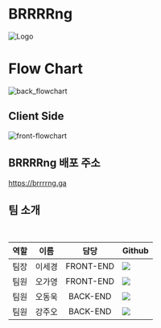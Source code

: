 # BRRRRng
![Logo](https://user-images.githubusercontent.com/75926861/132245129-65ba1371-8ab0-4a33-a1f9-dd2f86e4070a.png)


# Flow Chart
![back_flowchart](https://user-images.githubusercontent.com/75926861/130465685-3077de5b-084d-42ac-9576-af06879fa224.png)

## Client Side
![front-flowchart](https://user-images.githubusercontent.com/75926861/130408977-2d5d3bc8-3910-429e-85bf-7916edcfad68.jpg)
## BRRRRng 배포 주소

https://brrrrng.ga

## 팀 소개

<br/>

| 역할 |  이름  |   담당    | Github                                                                                                                                                                      |
| :--: | :----: | :-------: | :-------------------------------------------------------------------------------------------------------------------------------------------------------------------------- |
| 팀장 | 이세경 | FRONT-END |  <a href="https://github.com/segyong56" target="_blank"><img src="https://img.shields.io/badge/segyong56-47ACF4?style=for-the-badge&logo=GitHub&logoColor=white"/></a>      |
| 팀원 | 오가영 | FRONT-END |  <a href="https://github.com/5gazero" target="_blank"><img src="https://img.shields.io/badge/5gazero-47ACF4?style=for-the-badge&logo=GitHub&logoColor=white"/></a>      |
| 팀원 | 오동욱 | BACK-END  |  <a href="https://github.com/wookieOH" target="_blank"><img src="https://img.shields.io/badge/wookieOH-47ACF4?style=for-the-badge&logo=GitHub&logoColor=white"/></a>      |
| 팀원 | 강주오 | BACK-END  |  <a href="https://github.com/KangJuO" target="_blank"><img src="https://img.shields.io/badge/KangJuO-47ACF4?style=for-the-badge&logo=GitHub&logoColor=white"/></a>      |

<br/>


